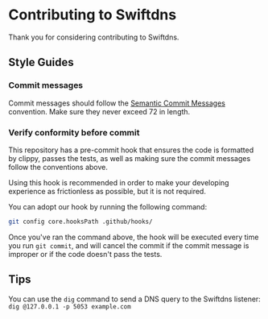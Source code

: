 # Contributing to Swiftdns

Thank you for considering contributing to Swiftdns.

## Style Guides

### Commit messages

Commit messages should follow the [Semantic Commit Messages](https://gist.github.com/joshbuchea/6f47e86d2510bce28f8e7f42ae84c716) convention. Make sure they never exceed 72 in length.

### Verify conformity before commit

This repository has a pre-commit hook that ensures the code is formatted by clippy, passes the tests, as well as making sure the commit messages follow the conventions above.

Using this hook is recommended in order to make your developing experience as frictionless as possible, but it is not required.

You can adopt our hook by running the following command:

```bash
git config core.hooksPath .github/hooks/
```

Once you've ran the command above, the hook will be executed every time you run `git commit`, and will cancel the commit if the commit message is improper or if the code doesn't pass the tests.

## Tips

You can use the `dig` command to send a DNS query to the Swiftdns listener: `dig @127.0.0.1 -p 5053 example.com`
